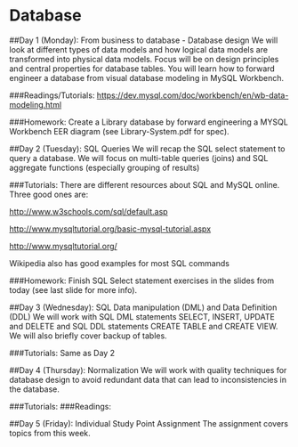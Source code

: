 # Database

##Day 1 (Monday): From business to database - Database design 
We will look at different types of data models and how logical data models are transformed into physical data models. Focus will be on design principles and central properties for database tables. You will learn how to forward engineer a database from visual database modeling in MySQL Workbench.

###Readings/Tutorials: 
https://dev.mysql.com/doc/workbench/en/wb-data-modeling.html

###Homework:
Create a Library database by forward engineering a MYSQL Workbench EER diagram (see Library-System.pdf for spec).

##Day 2 (Tuesday): SQL Queries 
We will recap the SQL select statement to query a database. We will focus on multi-table queries (joins) and SQL aggregate functions (especially grouping of results) 

###Tutorials: 
There are different resources about SQL and MySQL online. Three good ones are: 

http://www.w3schools.com/sql/default.asp 

http://www.mysqltutorial.org/basic-mysql-tutorial.aspx

http://www.mysqltutorial.org/

Wikipedia also has good examples for most SQL commands

###Homework:
Finish SQL Select statement exercises in the slides from today (see last slide for more info).

##Day 3 (Wednesday): SQL Data manipulation (DML) and Data Definition (DDL) 
We will work with SQL DML statements SELECT, INSERT, UPDATE and DELETE and SQL DDL statements CREATE TABLE and CREATE VIEW. We will also briefly cover backup of tables.
 
###Tutorials: 
Same as Day 2

##Day 4 (Thursday): Normalization 
We will work with quality techniques for database design to avoid redundant data that can lead to inconsistencies in the database.

###Tutorials:
###Readings:

##Day 5 (Friday): Individual Study Point Assignment 
The assignment covers topics from this week.
 
